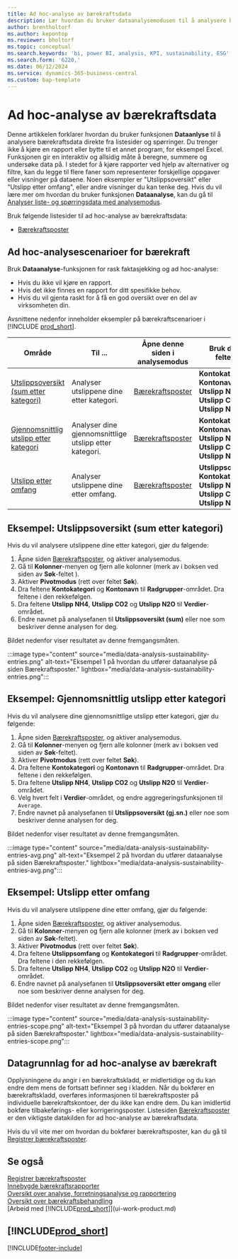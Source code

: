 ```yaml
---
title: Ad hoc-analyse av bærekraftsdata
description: Lær hvordan du bruker dataanalysemodusen til å analysere bærekraftsdata.
author: brentholtorf
ms.author: kepontop
ms.reviewer: bholtorf
ms.topic: conceptual
ms.search.keywords: 'bi, power BI, analysis, KPI, sustainability, ESG'
ms.search.form: '6220,'
ms.date: 06/12/2024
ms.service: dynamics-365-business-central
ms.custom: bap-template
---
```


# Ad hoc-analyse av bærekraftsdata

Denne artikkelen forklarer hvordan du bruker funksjonen **Dataanlyse** til å analysere bærekraftsdata direkte fra listesider og spørringer. Du trenger ikke å kjøre en rapport eller bytte til et annet program, for eksempel Excel. Funksjonen gir en interaktiv og allsidig måte å beregne, summere og undersøke data på. I stedet for å kjøre rapporter ved hjelp av alternativer og filtre, kan du legge til flere faner som representerer forskjellige oppgaver eller visninger på dataene. Noen eksempler er "Utslippsoversikt" eller "Utslipp etter omfang", eller andre visninger du kan tenke deg. Hvis du vil lære mer om hvordan du bruker funksjonen **Dataanalyse**, kan du gå til [Analyser liste- og spørringsdata med analysemodus](analysis-mode.md).

Bruk følgende listesider til ad hoc-analyse av bærekraftsdata:

- [Bærekraftsposter](https://businesscentral.dynamics.com/?page=6220)

## Ad hoc-analysescenarioer for bærekraft

Bruk **Dataanalyse**-funksjonen for rask faktasjekking og ad hoc-analyse:

- Hvis du ikke vil kjøre en rapport.
- Hvis det ikke finnes en rapport for ditt spesifikke behov.
- Hvis du vil gjenta raskt for å få en god oversikt over en del av virksomheten din.

Avsnittene nedenfor inneholder eksempler på bærekraftscenarioer i [!INCLUDE [prod_short](includes/prod_short.md)].

| Område | Til ... | Åpne denne siden i analysemodus | Bruk disse feltene |
| ---- | ----- | ------------------------------- |------------------- |
| [Utslippsoversikt (sum etter kategori)](#example-emission-overview-sum-by-category) | Analyser utslippene dine etter kategori. | [Bærekraftsposter](https://businesscentral.dynamics.com/?page=6220) | **Kontokategori**, **Kontonavn**, **Utslipp NH4**, **Utslipp CO2** og **Utslipp N2O**.|
| [Gjennomsnittlig utslipp etter kategori](#example-average-emissions-by-category) | Analyser dine gjennomsnittlige utslipp etter kategori. | [Bærekraftsposter](https://businesscentral.dynamics.com/?page=6220) | **Kontokategori**, **Kontonavn**, **Utslipp NH4**, **Utslipp CO2** og **Utslipp N2O**.|
| [Utslipp etter omfang](#example-emissions-by-scope) | Analyser utslippene dine etter omfang. | [Bærekraftsposter](https://businesscentral.dynamics.com/?page=6220) | **Utslippsomfang**, **Kontokategori**, **Utslipp NH4**, **Utslipp CO2** og **Utslipp N2O**.|

## Eksempel: Utslippsoversikt (sum etter kategori)

Hvis du vil analysere utslippene dine etter kategori, gjør du følgende:

1. Åpne siden [Bærekraftsposter](https://businesscentral.dynamics.com/?page=6220), og aktiver analysemodus.
1. Gå til **Kolonner**-menyen og fjern alle kolonner (merk av i boksen ved siden av **Søk**-feltet ).
1. Aktiver **Pivotmodus** (rett over feltet **Søk**).
1. Dra feltene **Kontokategori** og **Kontonavn** til **Radgrupper**-området. Dra feltene i den rekkefølgen.
1. Dra feltene **Utslipp NH4**, **Utslipp CO2** og **Utslipp N2O** til **Verdier**-området.
1. Endre navnet på analysefanen til **Utslippsoversikt (sum)** eller noe som beskriver denne analysen for deg.

Bildet nedenfor viser resultatet av denne fremgangsmåten.

:::image type="content" source="media/data-analysis-sustainability-entries.png" alt-text="Eksempel 1 på hvordan du utfører dataanalyse på siden Bærekraftsposter." lightbox="media/data-analysis-sustainability-entries.png":::

## Eksempel: Gjennomsnittlig utslipp etter kategori

Hvis du vil analysere dine gjennomsnittlige utslipp etter kategori, gjør du følgende:

1. Åpne siden [Bærekraftsposter](https://businesscentral.dynamics.com/?page=6220), og aktiver analysemodus.
1. Gå til **Kolonner**-menyen og fjern alle kolonner (merk av i boksen ved siden av **Søk**-feltet).
1. Aktiver **Pivotmodus** (rett over feltet **Søk**).
1. Dra feltene **Kontokategori** og **Kontonavn** til **Radgrupper**-området. Dra feltene i den rekkefølgen.
1. Dra feltene **Utslipp NH4**, **Utslipp CO2** og **Utslipp N2O** til **Verdier**-området.
1. Velg hvert felt i **Verdier**-området, og endre aggregeringsfunksjonen til `Average`.
1. Endre navnet på analysefanen til **Utslippsoversikt (gj.sn.)** eller noe som beskriver denne analysen for deg.

Bildet nedenfor viser resultatet av denne fremgangsmåten.

:::image type="content" source="media/data-analysis-sustainability-entries-avg.png" alt-text="Eksempel 2 på hvordan du utfører dataanalyse på siden Bærekraftsposter." lightbox="media/data-analysis-sustainability-entries-avg.png":::

## Eksempel: Utslipp etter omfang

Hvis du vil analysere utslippene dine etter omfang, gjør du følgende:

1. Åpne siden [Bærekraftsposter](https://businesscentral.dynamics.com/?page=6220), og aktiver analysemodus.
1. Gå til **Kolonner**-menyen og fjern alle kolonner (merk av i boksen ved siden av **Søk**-feltet).
1. Aktiver **Pivotmodus** (rett over feltet **Søk**).
1. Dra feltene **Utslippsomfang** og **Kontokategori** til **Radgrupper**-området. Dra feltene i den rekkefølgen.
1. Dra feltene **Utslipp NH4**, **Utslipp CO2** og **Utslipp N2O** til **Verdier**-området.
1. Endre navnet på analysefanen til **Utslippsoversikt etter omgang** eller noe som beskriver denne analysen for deg.

Bildet nedenfor viser resultatet av denne fremgangsmåten.

:::image type="content" source="media/data-analysis-sustainability-entries-scope.png" alt-text="Eksempel 3 på hvordan du utfører dataanalyse på siden Bærekraftsposter." lightbox="media/data-analysis-sustainability-entries-scope.png":::

## Datagrunnlag for ad hoc-analyse av bærekraft

Opplysningene du angir i en bærekraftskladd, er midlertidige og du kan endre dem mens de fortsatt befinner seg i kladden. Når du bokfører en bærekraftskladd, overføres informasjonen til bærekraftsposter på individuelle bærekraftskontoer, der du ikke kan endre dem. Du kan imidlertid bokføre tilbakeførings- eller korrigeringsposter. Listesiden [Bærekraftsposter](https://businesscentral.dynamics.com/?page=6220) er den viktigste datakilden for ad hoc-analyse av bærekraftsdata.

Hvis du vil vite mer om hvordan du bokfører bærekraftsposter, kan du gå til [Registrer bærekraftsposter](finance-sustainability-journal.md).

## Se også

[Registrer bærekraftsposter](finance-sustainability-journal.md)  
[Innebygde bærekraftsrapporter](sustainability-reports.md)   
[Oversikt over analyse, forretningsanalyse og rapportering](reports-bi-reporting.md)  
[Oversikt over bærekraftsbehandling](finance-manage-sustainability.md)   
[Arbeid med [!INCLUDE[prod_short](includes/prod_short.md)]](ui-work-product.md)  

## [!INCLUDE[prod_short](includes/free_trial_md.md)]  

[!INCLUDE[footer-include](includes/footer-banner.md)]
